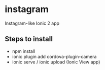 # instagram
Instagram-like Ionic 2 app

## Steps to install
- npm install
- ionic plugin add cordova-plugin-camera
- ionic serve / ionic upload (Ionic View app)
